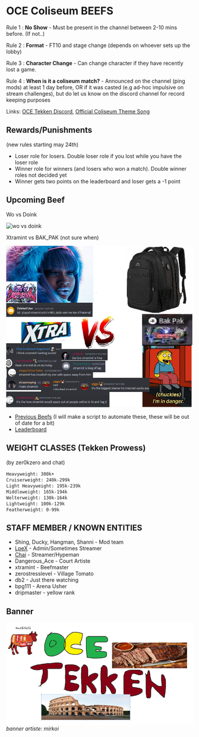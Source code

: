 # OCE Coliseum BEEFS

Rule 1 : **No Show** - Must be present in the channel between 2-10 mins before. (If not..)

Rule 2 : **Format** - FT10 and stage change (depends on whoever sets up the lobby)

Rule 3 : **Character Change** - Can change character if they have recently lost a game.

Rule 4 : **When is it a coliseum match?** - Announced on the channel (ping mods) at least 1 day before, OR if it was casted (e.g ad-hoc impulsive on stream challenges), but do let us know on the discord channel for record keeping purposes

Links: [OCE Tekken Discord](https://discord.gg/HHs95kTMSn), 
[Official Coliseum Theme Song](https://www.youtube.com/watch?v=pDg6rCHgoHQ)

## Rewards/Punishments
(new rules starting may 24th)
- Loser role for losers. Double loser role if you lost while you have the loser role
- Winner role for winners (and losers who won a match). Double winner roles not decided yet
- Winner gets two points on the leaderboard and loser gets a -1 point

## Upcoming Beef

Wo vs Doink

![wo vs doink](https://cdn.discordapp.com/attachments/1235275627201040524/1243387532822052894/image.png?ex=66514a60&is=664ff8e0&hm=0186a3313c8233fe5e43260de18c267810cd76fa836f03a87f0b2a9978a47d70&)

Xtramint vs BAK_PAK (not sure when)

![xtra vs bakpak](xtramint_vs_bakpak.png)

- [Previous Beefs](HISTORY.md) (I will make a script to automate these, these will be out of date for a bit)
- [Leaderboard](https://challonge.com/OCEDiscordBEEF)

## WEIGHT CLASSES (Tekken Prowess)
(by zer0kzero and chat)

    Heavyweight: 300k+
    Cruiserweight: 240k-299k
    Light Heavyweight: 195k-239k
    Middleweight: 165k-194k
    Welterweight: 130k-164k
    Lightweight: 100k-129k
    Featherweight: 0-99k

## STAFF MEMBER / KNOWN ENTITIES ##

- Shing, Ducky, Hangman, Shanni - Mod team
- [LpeX](https://www.twitch.tv/mrlpex) - Admin/Sometimes Streamer
- [Chai](https://www.twitch.tv/chai) - Streamer/Hypeman
- Dangerous_Ace - Court Artiste
- xtramint - Beefmaster
- zerostresslevel - Village Tomato
- db2 - Just there watching
- bpg111 - Arena Usher
- dripmaster - yellow rank

## Banner ##
![the banner](scrote.png)
_banner artiste: mirkoi_
